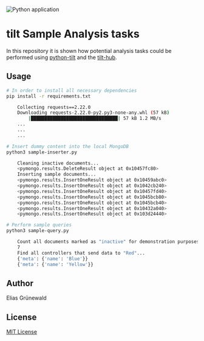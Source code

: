 ![Python application](https://github.com/Transparency-Information-Language/tilt-sample-analysis/workflows/Python%20application/badge.svg?event=push)

# tilt Sample Analysis tasks
In this repository it is shown how potential analysis tasks could be performed using [python-tilt](https://github.com/Transparency-Information-Language/python-tilt) and the [tilt-hub](https://github.com/Transparency-Information-Language/tilt-hub).

## Usage

```bash
# In order to install all necessary dependencies
pip install -r requirements.txt

    Collecting requests==2.22.0
    Downloading requests-2.22.0-py2.py3-none-any.whl (57 kB)
        |████████████████████████████████| 57 kB 1.2 MB/s
    ...
    ...
    ...

# Insert dummy content into the local MongoDB
python3 sample-inserter.py

    Cleaning inactive documents...
    <pymongo.results.DeleteResult object at 0x10457fc80>
    Inserting sample documents...
    <pymongo.results.InsertOneResult object at 0x10459abc0>
    <pymongo.results.InsertOneResult object at 0x1042cb240>
    <pymongo.results.InsertOneResult object at 0x10457fd40>
    <pymongo.results.InsertOneResult object at 0x1045bcb80>
    <pymongo.results.InsertOneResult object at 0x1045bcb40>
    <pymongo.results.InsertOneResult object at 0x10432a040>
    <pymongo.results.InsertOneResult object at 0x103d24440>

# Perform sample queries 
python3 sample-query.py

    Count all documents marked as "inactive" for demonstration purposes...
    7
    Find all controllers that send data to "Red"...
    {'meta': {'name': 'Blue'}}
    {'meta': {'name': 'Yellow'}}
````


## Author
Elias Grünewald

## License
[MIT License](LICENSE)

